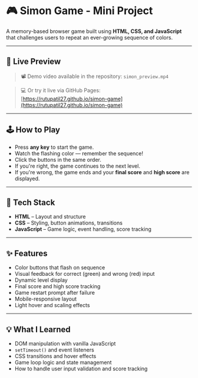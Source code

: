# 🎮 Simon Game - Mini Project

A memory-based browser game built using **HTML, CSS, and JavaScript** that challenges users to repeat an ever-growing sequence of colors.

---

## 🔗 Live Preview

> 📽️ Demo video available in the repository: `simon_preview.mp4`

> 💻 Or try it live via GitHub Pages:  
> [https://rutupatil27.github.io/simon-game](https://rutupatil27.github.io/simon-game)  

---

## 🕹️ How to Play

- Press **any key** to start the game.
- Watch the flashing color — remember the sequence!
- Click the buttons in the same order.
- If you're right, the game continues to the next level.
- If you're wrong, the game ends and your **final score** and **high score** are displayed.

---

## 📂 Tech Stack

- **HTML** – Layout and structure
- **CSS** – Styling, button animations, transitions
- **JavaScript** – Game logic, event handling, score tracking

---

## ✨ Features

- Color buttons that flash on sequence
- Visual feedback for correct (green) and wrong (red) input
- Dynamic level display
- Final score and high score tracking
- Game restart prompt after failure
- Mobile-responsive layout
- Light hover and scaling effects

---

## 💡 What I Learned

- DOM manipulation with vanilla JavaScript
- `setTimeout()` and event listeners
- CSS transitions and hover effects
- Game loop logic and state management
- How to handle user input validation and score tracking

